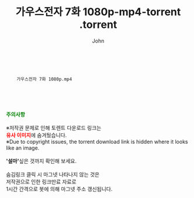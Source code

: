﻿---
layout: post
title:  "                   가우스전자 7화 1080p-mp4-torrent                .torrent"
author: John
categories: [ 드라마 ]
tags: [  ]
image:  
description: "                   가우스전자 7화 1080p-mp4-torrent                 torrent 정보 공유"
toc: true
toc_sticky: true
---

<br>

        가우스전자 7화 1080p.mp4    
    
<br><br><br>
<p data-ke-size="size16"><b><span style="color: green;">주의사항</span></b><br /><br />※저작권 문제로 인해 토렌트 다운로드 링크는<br /><b><span style="color: red;">유사 이미지</span></b>에 숨겨뒀습니다.<br />※Due to copyright issues, the torrent download link is hidden where it looks like an image.<br /><br /><b>'설마'</b>싶은 것까지 확인해 보세요.<br /><br />숨김링크 클릭 시 마그넷 나타나지 않는 것은<br />저작권으로 인한 링크만료 자료로<br />1시간 간격으로 봇에 의해 마그넷 주소 갱신됩니다.</p>
